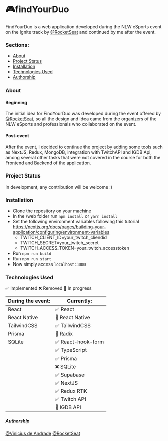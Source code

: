 # 🎮findYourDuo

FindYourDuo is a web application developed during the NLW eSports event on the Ignite track by [@RocketSeat](https://www.rocketseat.com.br/) and continued by me after the event.

### Sections:

- [About](#about)
- [Project Status](#project-status)
- [Installation](#installation)
- [Technologies Used](#technologies-used)
- [Authorship](#authorship)

### About

#### Beginning

The initial idea for FindYourDuo was developed during the event offered by [@RocketSeat](https://www.rocketseat.com.br/), so all the design and idea came from the organizers of the NLW eSports and professionals who collaborated on the event.

#### Post-event

After the event, I decided to continue the project by adding some tools such as NextJS, Redux, MongoDB, integration with TwitchAPI and IGDB Api, among several other tasks that were not covered in the course for both the Frontend and Backend of the application.

### Project Status

In development, any contribution will be welcome :)

### Installation

- Clone the repository on your machine
- In the /web folder run `npm install` or `yarn install`
- Set the following environment variables following this tutorial </br> https://nextjs.org/docs/pages/building-your-application/configuring/environment-variables
   - TWITCH_CLIENT_ID=your_twitch_cliendid
   - TWITCH_SECRET=your_twitch_secret
   - TWITCH_ACCESS_TOKEN=your_twitch_accesstoken
- Run `npm run build`
- Run `npm run start`
- Now simply access `localhost:3000`

### Technologies Used
✅ Implemented
❌ Removed
🚧 In progress

| During the event: | Currently:          |
| ----------------- | -------------------- |
| React             | ✅ React             |
| React Native      | 🚧 React Native      |
| TailwindCSS       | ✅ TailwindCSS       |
| Prisma            | 🚧 Radix             |
| SQLite            | ✅ React-hook-form   |
|                   | ✅ TypeScript        |
|                   | ✅ Prisma            |
|                   | ❌ SQLite            |
|                   | ✅ Supabase           |
|                   | ✅ NextJS            |
|                   | ✅ Redux RTK         |
|                   | ✅ Twitch API        |
|                   | 🚧 IGDB API          |


##### Authorship

[@Vinicius de Andrade](https://github.com/andradeviniicius)
[@RocketSeat](https://www.rocketseat.com.br/)

